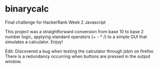 # binarycalc
Final challenge for HackerRank Week 2 Javascript

This project was a straightforward conversion from base 10 to base 2 number logic, applying standard operators (+ - * /) to a simple GUI that simulates a calculator. Enjoy!

Edit: Discovered a bug when testing the calculator through jsbin on firefox.  There is a redundancy occurring when buttons are pressed in the output window.
